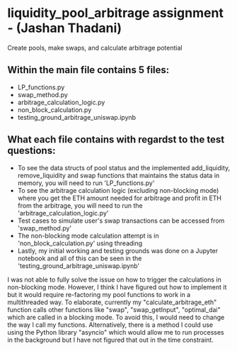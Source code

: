# liquidity_pool_arbitrage assignment - (Jashan Thadani)
Create pools, make swaps, and calculate arbitrage potential

## Within the main file contains 5 files:

- LP_functions.py
- swap_method.py
- arbitrage_calculation_logic.py
- non_block_calculation.py
- testing_ground_arbitrage_uniswap.ipynb

## What each file contains with regardst to the test questions:

- To see the data structs of pool status and the implemented add_liquidity, remove_liquidity and swap functions that maintains the status data in memory, you will need to run 'LP_functions.py'
- To see the arbitrage calculation logic (excluding non-blocking mode) where you get the ETH amount needed for arbitrage and profit in ETH from the arbitrage, you will need to run the 'arbitrage_calculation_logic.py'
- Test cases to simulate user's swap transactions can be accessed from 'swap_method.py'
- The non-blocking mode calculation attempt is in 'non_block_calculation.py' using threading
- Lastly, my initial working and testing grounds was done on a Jupyter notebook and all of this can be seen in the 'testing_ground_arbitrage_uniswap.ipynb'


I was not able to fully solve the issue on how to trigger the calculations in non-blocking mode. However, I think I have figured out how to implement it but it would require re-factoring my pool functions to work in a multithreaded way. To elaborate, currently my "calculate_arbitrage_eth" function calls other functions like "swap", "swap_getInput", "optimal_dai" which are called in a blocking mode. To avoid this, I would need to change the way I call my functions. Alternatively, there is a method I could use using the Python library "asyncio" which would allow me to run processes in the background but I have not figured that out in the time constraint.



